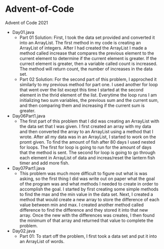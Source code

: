 # Advent-of-Code
Advent of Code 2021
* Day01.java 
  * Part 01 Solution: First, I took the data set provided and converted it into an ArrayList. The first method in my code is creating an ArrayList of integers. After I had created the ArrayList I made a method called increase that compares the previous element to the current element to determine if the current element is greater. If the currect element is greater, then a variable called count is increased. The method will return count, the number of increases in the data set. 
  * Part 02 Solution: For the second part of this problem, I approched it similarly to my previous method for part one. I used another for loop that went over the list except this time I started at the second element in the thrid element of the list. Everytime the loop runs I am initializing two sum variables, the previous sum and the current sum, and then comparing them and increasing if the current sum is greater. 
* Day06Part1.java
  *  The first part of this problem that I did was creating an ArrayList with the data set that I was given. I first created an array with my data and then converted the array to an ArrayList using a method that I wrote. After all my data was in an ArrayList, I started to work on the promt given. To find the amount of fish after 80 days I used nested for loops. The first for loop is going to run for the amount of days that the method is sent. The second for loop is going to go through each element in ArrayList of data and increas/reset the lantern fish timer and add more fish.
* Day07Part1.java
  *   This problem was much more difficult to figure out what is was asking, so the first thing I did was write out on paper what the goal of the program was and what methods I needed to create in order to accomplish the goal. I started by first creating some simple methods to find the max and the min value in the data set. Next, I created a method that would create a new array to store the difference of each value between min and max. I created another method called difference to find the difference and they stored it into that new array. Once the new with the differences was creates, I then found the minimum of that array and returned that value to complete the problem.
* Day02.java
   *    Part 01: To start off the problem, I first took a data set and put it into an ArrayList of words. 
